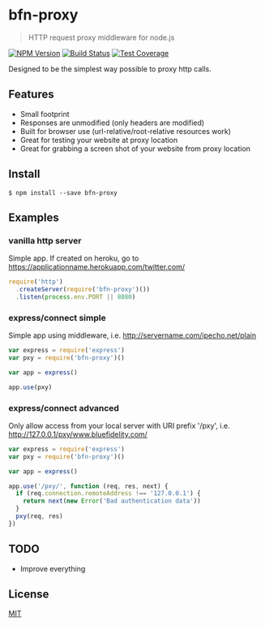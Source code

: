 # bfn-proxy
> HTTP request proxy middleware for node.js

[![NPM Version][npm-image]][npm-url]
[![Build Status][travis-image]][travis-url]
[![Test Coverage][coveralls-image]][coveralls-url]

Designed to be the simplest way possible to proxy http calls.

## Features

  * Small footprint
  * Responses are unmodified (only headers are modified)
  * Built for browser use (url-relative/root-relative resources work)
  * Great for testing your website at proxy location
  * Great for grabbing a screen shot of your website from proxy location

## Install

```
$ npm install --save bfn-proxy
```

## Examples

### vanilla http server

Simple app.  If created on heroku, go to https://applicationname.herokuapp.com/twitter.com/

```js
require('http')
  .createServer(require('bfn-proxy')())
  .listen(process.env.PORT || 8080)
```

### express/connect simple

Simple app using middleware, i.e. http://servername.com/ipecho.net/plain

```js
var express = require('express')
var pxy = require('bfn-proxy')()

var app = express()

app.use(pxy)
```

### express/connect advanced

Only allow access from your local server with URI prefix '/pxy', i.e. http://127.0.0.1/pxy/www.bluefidelity.com/

```js
var express = require('express')
var pxy = require('bfn-proxy')()

var app = express()

app.use('/pxy/', function (req, res, next) {
  if (req.connection.remoteAddress !== '127.0.0.1') {
    return next(new Error('Bad authentication data'))
  }
  pxy(req, res)
})
```
  
## TODO

- Improve everything

## License

[MIT](LICENSE)

[npm-image]: https://img.shields.io/npm/v/bfn-proxy.svg
[npm-url]: https://npmjs.org/package/bfn-proxy
[travis-image]: https://img.shields.io/travis/BlueFidelity/bfn-proxy/master.svg
[travis-url]: https://travis-ci.org/BlueFidelity/bfn-proxy
[coveralls-image]: https://img.shields.io/coveralls/BlueFidelity/bfn/master.svg
[coveralls-url]: https://coveralls.io/r/BlueFidelity/bfn?branch=master


